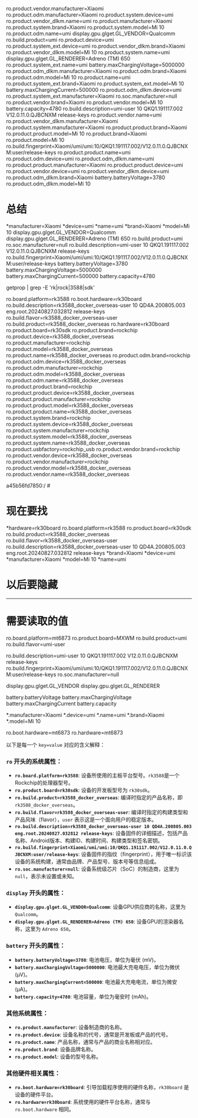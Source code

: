 ro.product.vendor.manufacturer=Xiaomi
ro.product.odm.manufacturer=Xiaomi
ro.product.system.device=umi
ro.product.vendor_dlkm.name=umi
ro.product.manufacturer=Xiaomi
ro.product.system.brand=Xiaomi
ro.product.system.model=Mi 10
ro.product.odm.name=umi
display.gpu.glget.GL_VENDOR=Qualcomm
ro.build.product=umi
ro.product.device=umi
ro.product.system_ext.device=umi
ro.product.vendor_dlkm.brand=Xiaomi
ro.product.vendor_dlkm.model=Mi 10
ro.product.system.name=umi
display.gpu.glget.GL_RENDERER=Adreno (TM) 650
ro.product.system_ext.name=umi
battery.maxChargingVoltage=5000000
ro.product.odm_dlkm.manufacturer=Xiaomi
ro.product.odm.brand=Xiaomi
ro.product.odm.model=Mi 10
ro.product.name=umi
ro.product.system_ext.brand=Xiaomi
ro.product.system_ext.model=Mi 10
battery.maxChargingCurrent=500000
ro.product.odm_dlkm.device=umi
ro.product.system_ext.manufacturer=Xiaomi
ro.soc.manufacturer=null
ro.product.vendor.brand=Xiaomi
ro.product.vendor.model=Mi 10
battery.capacity=4780
ro.build.description=umi-user 10 QKQ1.191117.002 V12.0.11.0.QJBCNXM release-keys
ro.product.vendor.name=umi
ro.product.vendor_dlkm.manufacturer=Xiaomi
ro.product.system.manufacturer=Xiaomi
ro.product.product.brand=Xiaomi
ro.product.product.model=Mi 10
ro.product.brand=Xiaomi
ro.product.model=Mi 10
ro.build.fingerprint=Xiaomi/umi/umi:10/QKQ1.191117.002/V12.0.11.0.QJBCNXM:user/release-keys
ro.product.product.name=umi
ro.product.odm.device=umi
ro.product.odm_dlkm.name=umi
ro.product.product.manufacturer=Xiaomi
ro.product.product.device=umi
ro.product.vendor.device=umi
ro.product.vendor_dlkm.device=umi
ro.product.odm_dlkm.brand=Xiaomi
battery.batteryVoltage=3780
ro.product.odm_dlkm.model=Mi 10


# 总结
*manufacturer=Xiaomi
*device=umi
*name=umi
*brand=Xiaomi
*model=Mi 10
display.gpu.glget.GL_VENDOR=Qualcomm
display.gpu.glget.GL_RENDERER=Adreno (TM) 650
ro.build.product=umi
ro.soc.manufacturer=null
ro.build.description=umi-user 10 QKQ1.191117.002 V12.0.11.0.QJBCNXM release-keys
ro.build.fingerprint=Xiaomi/umi/umi:10/QKQ1.191117.002/V12.0.11.0.QJBCNXM:user/release-keys
battery.batteryVoltage=3780
battery.maxChargingVoltage=5000000
battery.maxChargingCurrent=500000
battery.capacity=4780





 getprop | grep -E 'rk|rock|3588|sdk'                                                                                                                                     

ro.board.platform=rk3588
ro.boot.hardware=rk30board
ro.build.description=rk3588_docker_overseas-user 10 QD4A.200805.003 eng.root.20240827.032812 release-keys
ro.build.flavor=rk3588_docker_overseas-user
ro.build.product=rk3588_docker_overseas
ro.hardware=rk30board
ro.product.board=rk30sdk
ro.product.brand=rockchip
ro.product.device=rk3588_docker_overseas
ro.product.manufacturer=rockchip
ro.product.model=rk3588_docker_overseas
ro.product.name=rk3588_docker_overseas
ro.product.odm.brand=rockchip
ro.product.odm.device=rk3588_docker_overseas
ro.product.odm.manufacturer=rockchip
ro.product.odm.model=rk3588_docker_overseas
ro.product.odm.name=rk3588_docker_overseas
ro.product.product.brand=rockchip
ro.product.product.device=rk3588_docker_overseas
ro.product.product.manufacturer=rockchip
ro.product.product.model=rk3588_docker_overseas
ro.product.product.name=rk3588_docker_overseas
ro.product.system.brand=rockchip
ro.product.system.device=rk3588_docker_overseas
ro.product.system.manufacturer=rockchip
ro.product.system.model=rk3588_docker_overseas
ro.product.system.name=rk3588_docker_overseas
ro.product.usbfactory=rockchip_usb
ro.product.vendor.brand=rockchip
ro.product.vendor.device=rk3588_docker_overseas
ro.product.vendor.manufacturer=rockchip
ro.product.vendor.model=rk3588_docker_overseas
ro.product.vendor.name=rk3588_docker_overseas



a45b56fd7850:/ # 



# 现在要找
*hardware=rk30board
ro.board.platform=rk3588
ro.product.board=rk30sdk
ro.build.product=rk3588_docker_overseas
ro.build.flavor=rk3588_docker_overseas-user
ro.build.description=rk3588_docker_overseas-user 10 QD4A.200805.003 eng.root.20240827.032812 release-keys
*brand=Xiaomi
*device=umi
*manufacturer=Xiaomi
*model=Mi 10
*name=umi

# 以后要隐藏
[init.svc.rockchip.drmservice]: stopped
[init.svc.vendor.rockit-hal-1-0]: running
[ro.boottime.rockchip.drmservice]: 35401979268083
[ro.boottime.vendor.rockit-hal-1-0]: 35401417719675
[ro.rk.flash_enable]: true
[ro.rk.hdmi_enable]: true
[ro.rk.hdmisetting]: true
[ro.rk.screenoff_time]: 60000
[ro.rk.screenshot_enable]: true
[ro.rksdk.version]: RK_ANDROID10-RKR14
[ro.vendor.rk_sdk]: 1
[ro.vendor.sdkversion]: rk3588_ANDROID10.0_MID_V1.0
[sys.rkadb.root]: 0



------------------------------------------------------
# 需要读取的值

ro.board.platform=mt6873
ro.product.board=MXWM
ro.build.product=umi
ro.build.flavor=umi-user 

ro.build.description=umi-user 10 QKQ1.191117.002 V12.0.11.0.QJBCNXM release-keys
ro.build.fingerprint=Xiaomi/umi/umi:10/QKQ1.191117.002/V12.0.11.0.QJBCNXM:user/release-keys
ro.soc.manufacturer=null

display.gpu.glget.GL_VENDOR
display.gpu.glget.GL_RENDERER

battery.batteryVoltage
battery.maxChargingVoltage
battery.maxChargingCurrent
battery.capacity

*.manufacturer=Xiaomi
*.device=umi
*.name=umi
*.brand=Xiaomi
*.model=Mi 10

ro.boot.hardware=mt6873
ro.hardware=mt6873

以下是每一个 `key=value` 对应的含义解释：

### `ro` 开头的系统属性：
- **`ro.board.platform=rk3588`**: 设备所使用的主板平台型号。`rk3588`是一个Rockchip的处理器型号。
- **`ro.product.board=rk30sdk`**: 设备的开发板型号为 `rk30sdk`。
- **`ro.build.product=rk3588_docker_overseas`**: 编译时指定的产品名称，即 `rk3588_docker_overseas`。
- **`ro.build.flavor=rk3588_docker_overseas-user`**: 编译时指定的构建类型和产品风味（flavor），`user` 表示这是一个面向用户的稳定版本。
- **`ro.build.description=rk3588_docker_overseas-user 10 QD4A.200805.003 eng.root.20240827.032812 release-keys`**: 设备固件的详细描述，包括产品名称、Android版本、构建ID、构建时间、构建类型和签名密钥。
- **`ro.build.fingerprint=Xiaomi/umi/umi:10/QKQ1.191117.002/V12.0.11.0.QJBCNXM:user/release-keys`**: 设备固件的指纹（fingerprint），用于唯一标识该设备的系统构建，通常由品牌、产品型号、版本号等信息组成。
- **`ro.soc.manufacturer=null`**: 设备系统级芯片（SoC）的制造商，这里为`null`，表示未设置或未知。

### `display` 开头的属性：
- **`display.gpu.glget.GL_VENDOR=Qualcomm`**: 设备GPU供应商的名称，这里为 `Qualcomm`。
- **`display.gpu.glget.GL_RENDERER=Adreno (TM) 650`**: 设备GPU的渲染器名称，这里为 `Adreno 650`。

### `battery` 开头的属性：
- **`battery.batteryVoltage=3780`**: 电池电压，单位为毫伏 (mV)。
- **`battery.maxChargingVoltage=5000000`**: 电池最大充电电压，单位为微伏 (µV)。
- **`battery.maxChargingCurrent=500000`**: 电池最大充电电流，单位为微安 (µA)。
- **`battery.capacity=4780`**: 电池容量，单位为毫安时 (mAh)。

### 其他系统属性：
- **`ro.product.manufacturer`**: 设备制造商的名称。
- **`ro.product.device`**: 设备名称的代号，通常是开发板或产品的代号。
- **`ro.product.name`**: 产品名称，通常与产品的商业名称相对应。
- **`ro.product.brand`**: 设备品牌名称。
- **`ro.product.model`**: 设备的型号名称。

### 其他硬件相关属性：
- **`ro.boot.hardware=rk30board`**: 引导加载程序使用的硬件名称，`rk30board` 是设备的硬件平台。
- **`ro.hardware=rk30board`**: 系统使用的硬件平台名称，通常与 `ro.boot.hardware` 相同。

